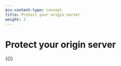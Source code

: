 ```yaml
---
pcx-content-type: concept
title: Protect your origin server
weight: 2
---
```


# Protect your origin server

{{<render file="_origin-health-overview.md">}}
